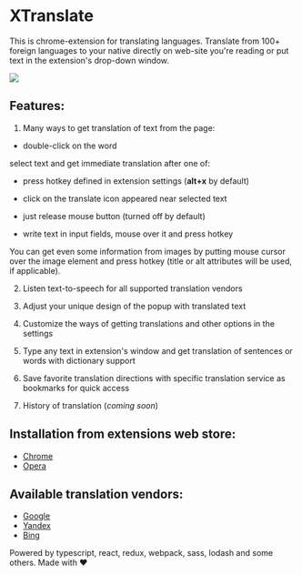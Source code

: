 XTranslate
==========
This is chrome-extension for translating languages.
Translate from 100+ foreign languages to your native directly on web-site you're reading or 
put text in the extension's drop-down window.

<img src="https://camo.githubusercontent.com/282bf65c94b4e198171440f7a43c088fe1c8324e/68747470733a2f2f646c2e64726f70626f7875736572636f6e74656e742e636f6d2f752f36313430353737332f787472616e736c6174652f556e7469746c65642d312e6a7067">

Features:
-----------
1) Many ways to get translation of text from the page:
- double-click on the word

select text and get immediate translation after one of:
- press hotkey defined in extension settings (**alt+x** by default)
- click on the translate icon appeared near selected text
- just release mouse button (turned off by default)

- write text in input fields, mouse over it and press hotkey

You can get even some information from images by putting mouse cursor over the image element and 
press hotkey (title or alt attributes will be used, if applicable).

2) Listen text-to-speech for all supported translation vendors

3) Adjust your unique design of the popup with translated text

4) Customize the ways of getting translations and other options in the settings

5) Type any text in extension's window and get translation of sentences or words with dictionary support

6) Save favorite translation directions with specific translation service as bookmarks for quick access

7) History of translation (*coming soon*)

Installation from extensions web store:
-----------
* [Chrome](https://chrome.google.com/webstore/detail/xtranslate/gfgpkepllngchpmcippidfhmbhlljhoo)
* [Opera](https://addons.opera.com/en/extensions/details/xtranslate/)

Available translation vendors:
-----------
* [Google](http://translate.google.com/)
* [Yandex](http://translate.yandex.com/)
* [Bing](http://bing.com/translator/)

Powered by typescript, react, redux, webpack, sass, lodash and some others. Made with ♥
